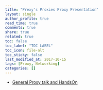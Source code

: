 ```yaml
---
title: "Prexy's Proxies Proxy Presentation"
layout: single
author_profile: true
read_time: true
comments: true
share: true
related: true
toc: false
toc_label: "TOC LABEL"
toc_icon: file-alt
toc_sticky: false
last_modified_at: 2017-10-15
tags: [Proxy, Networking]
categories: []
---
```


* [General Proxy talk and HandsOn](https://github.com/DATDA/main/blob/master/presentations/PrexyProxyIntro.pdf)
